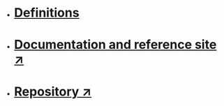 
- # [Definitions](./modules.html)

- # [Documentation and reference site ↗](https://nicolaspasqualis.github.io/swarm-ecs/)

- # [Repository ↗](https://github.com/nicolaspasqualis/swarm-ecs)
